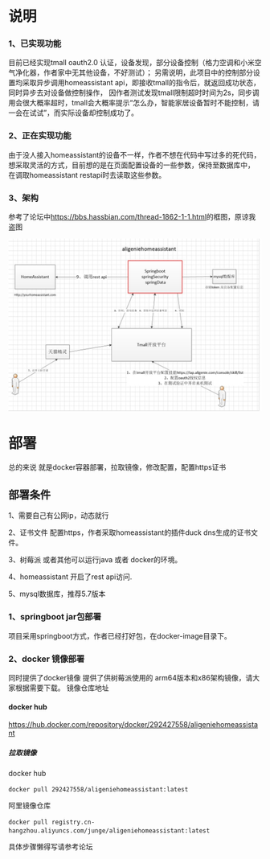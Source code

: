 # 说明
### 1、已实现功能 
目前已经实现tmall oauth2.0 认证，设备发现，部分设备控制（格力空调和小米空气净化器，作者家中无其他设备，不好测试）；
另需说明，此项目中的控制部分设置均采取异步调用homeassistant api，即接收tmall的指令后，就返回成功状态，同时异步去对设备做控制操作，
因作者测试发现tmall限制超时时间为2s，同步调用会很大概率超时，tmall会大概率提示“怎么办，智能家居设备暂时不能控制，请一会在试试”，而实际设备却控制成功了。

### 2、正在实现功能
由于没人接入homeassistant的设备不一样，作者不想在代码中写过多的死代码，想采取灵活的方式，目前想的是在页面配置设备的一些参数，保持至数据库中，
在调取homeassistant restapi时去读取这些参数。

### 3、架构
参考了论坛中<https://bbs.hassbian.com/thread-1862-1-1.html>的框图，原谅我盗图

![image](https://github.com/292427558/aligenieHomeAssistant/blob/master/pic/frame.jpg)


# 部署
总的来说 就是docker容器部署，拉取镜像，修改配置，配置https证书

## 部署条件
1、需要自己有公网ip，动态就行

2、证书文件 配置https，作者采取homeassistant的插件duck dns生成的证书文件。

3、树莓派 或者其他可以运行java 或者 docker的环境。

4、homeassistant 开启了rest api访问.

5、mysql数据库，推荐5.7版本
### 1、springboot jar包部署
项目采用springboot方式，作者已经打好包，在docker-image目录下。
### 2、docker 镜像部署
同时提供了docker镜像 提供了供树莓派使用的 arm64版本和x86架构镜像，请大家根据需要下载。
镜像仓库地址
#### docker hub
<https://hub.docker.com/repository/docker/292427558/aligeniehomeassistant>

##### 拉取镜像 
docker hub

```docker pull 292427558/aligeniehomeassistant:latest```

阿里镜像仓库

```docker pull registry.cn-hangzhou.aliyuncs.com/junge/aligeniehomeassistant:latest```

具体步骤懒得写请参考论坛

